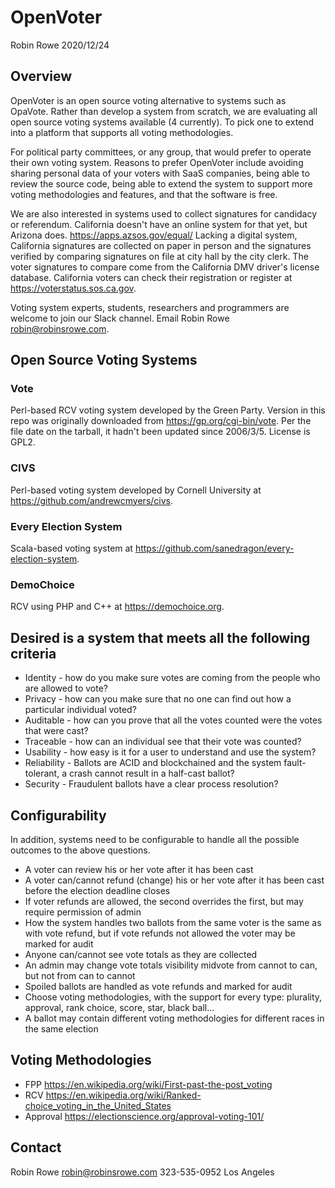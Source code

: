 # OpenVoter

Robin Rowe 2020/12/24

## Overview

OpenVoter is an open source voting alternative to systems such as OpaVote. Rather than develop a system from scratch, we are evaluating all open source voting systems available (4 currently). To pick one to extend into a platform that supports all voting methodologies. 

For political party committees, or any group, that would prefer to operate their own voting system. Reasons to prefer OpenVoter include avoiding sharing personal data of your voters with SaaS companies, being able to review the source code, being able to extend the system to support more voting methodologies and features, and that the software is free.

We are also interested in systems used to collect signatures for candidacy or referendum. California doesn't have an online system for that yet, but Arizona does. https://apps.azsos.gov/equal/ Lacking a digital system, California signatures are collected on paper in person and the signatures verified by comparing signatures on file at city hall by the city clerk. The voter signatures to compare come from the California DMV driver's license database. California voters can check their registration or register at https://voterstatus.sos.ca.gov.

Voting system experts, students, researchers and programmers are welcome to join our Slack channel. Email Robin Rowe <robin@robinsrowe.com>. 

## Open Source Voting Systems

### Vote

Perl-based RCV voting system developed by the Green Party. Version in this repo was originally downloaded from https://gp.org/cgi-bin/vote. Per the file date on the tarball, it hadn't been updated since 2006/3/5. License is GPL2.

### CIVS 

Perl-based voting system developed by Cornell University at https://github.com/andrewcmyers/civs.

### Every Election System

Scala-based voting system at https://github.com/sanedragon/every-election-system.

### DemoChoice 

RCV using PHP and C++ at https://demochoice.org.

##  Desired is a system that meets all the following criteria

- Identity - how do you make sure votes are coming from the people who are allowed to vote?
- Privacy - how can you make sure that no one can find out how a particular individual voted?
- Auditable - how can you prove that all the votes counted were the votes that were cast?
- Traceable - how can an individual see that their vote was counted?
- Usability - how easy is it for a user to understand and use the system?
- Reliability - Ballots are ACID and blockchained and the system fault-tolerant, a crash cannot result in a half-cast ballot?
- Security - Fraudulent ballots have a clear process resolution?

## Configurability

In addition, systems need to be configurable to handle all the possible outcomes to the above questions.

- A voter can review his or her vote after it has been cast
- A voter can/cannot refund (change) his or her vote after it has been cast before the election deadline closes
- If voter refunds are allowed, the second overrides the first, but may require permission of admin
- How the system handles two ballots from the same voter is the same as with vote refund, but if vote refunds not allowed the voter may be marked for audit
- Anyone can/cannot see vote totals as they are collected
- An admin may change vote totals visibility midvote from cannot to can, but not from can to cannot
- Spoiled ballots are handled as vote refunds and marked for audit
- Choose voting methodologies, with the support for every type: plurality, approval, rank choice, score, star, black ball...
- A ballot may contain different voting methodologies for different races in the same election

## Voting Methodologies

- FPP https://en.wikipedia.org/wiki/First-past-the-post_voting
- RCV https://en.wikipedia.org/wiki/Ranked-choice_voting_in_the_United_States
- Approval https://electionscience.org/approval-voting-101/

## Contact

Robin Rowe <robin@robinsrowe.com>
323-535-0952 Los Angeles
